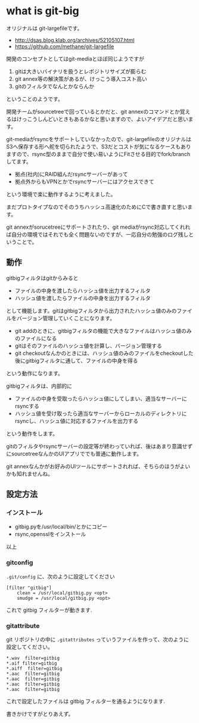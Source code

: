 # what is git-big


オリジナルは git-largefileです。

  * http://dsas.blog.klab.org/archives/52105107.html
  * https://github.com/methane/git-largefile

開発のコンセプトとしてはgit-mediaとほぼ同じようですが

  1. gitは大きいバイナリを扱うとレポジトリサイズが膨らむ
  2. git annex等の解決策があるが、けっこう導入コスト高い
  3. gitのフィルタでなんとかならんか

ということのようです。

開発チームがsourcetreeで回っているとかだと、git annexのコマンドとか覚えるはけっこうしんどいときもあるかなと思いますので、よいアイデアだと思います。

git-mediaがrsyncをサポートしていなかったので、git-largefileのオリジナルはS3へ保存する形へ舵を切られたようで、S3だとコストが気になるケースもありますので、rsync型のままで自分で使い易いようにFitさせる目的でfork/branchしてます。

  * 拠点(社内)にRAID組んだrsyncサーバーがあって
  * 拠点外からもVPNとかでrsyncサーバーにはアクセスできて

という環境で楽に動作するように考えました。

まだプロトタイプなのでそのうちハッシュ高速化のためにCで書き直すと思います。

git annexがsorucetreeにサポートされたり、git mediaがrsync対応してくれれば自分の環境ではそれでも全く問題ないのですが、一応自分の勉強のログ残しということで。

## 動作

gitbigフィルタはgitからみると

* ファイルの中身を渡したらハッシュ値を出力するフィルタ
* ハッシュ値を渡したらファイルの中身を出力するフィルタ

として機能します。gitはgitbigフィルタから出力されたハッシュ値のみのファイルをバージョン管理していくことになります。

* git addのときに、gitbigフィルタの機能で大きなファイルはハッシュ値のみのファイルになる
* gitはそのファイルのハッシュ値を計算し、バージョン管理する
* git checkoutなんかのときには、ハッシュ値のみのファイルをcheckoutした後にgitbigフィルタに通して、ファイルの中身を得る

という動作になります。

gitbigフィルタは、内部的に

* ファイルの中身を受取ったらハッシュ値にしてしまい、適当なサーバーにrsyncする
* ハッシュ値を受け取ったら適当なサーバーからローカルのディレクトリにrsyncし、ハッシュ値に対応するファイルを出力する

という動作をします。

gitのフィルタやrsyncサーバーの設定等が終わっていれば、後はあまり意識せずにsourcetreeなんかのUIアプリででも普通に動作します。

git annexなんかがお好みのUIツールにサポートされれば、そちらのほうがよいかも知れませんね。

## 設定方法

### インストール

* gitbig.pyを/usr/local/bin/とかにコピー
* rsync,opensslをインストール

以上

### gitconfig

`.git/config` に、次のように設定してください

```
[filter "gitbig"]
    clean = /usr/local/gitbig.py <opt>
    smudge = /usr/local/gitbig.py <opt>
```

これで gitbig フィルターが動きます.

### gitattribute

git リポジトリの中に `.gitattributes` っていうファイルを作って、次のように設定してください。

```
*.wav  filter=gitbig
*.aif filter=gitbig
*.aiff  filter=gitbig
*.aac  filter=gitbig
*.aac  filter=gitbig
*.aac  filter=gitbig
*.aac  filter=gitbig
```

これで設定したファイルは gitbig フィルターを通るようになります.

書きかけですがとりあえず。